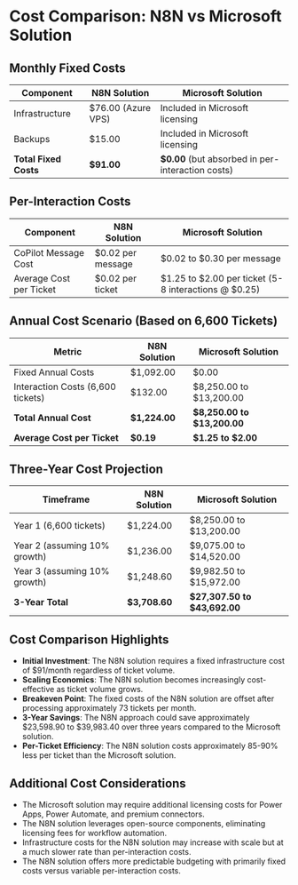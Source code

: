 # Cost Comparison: N8N vs Microsoft Solution

## Monthly Fixed Costs

| Component             | N8N Solution       | Microsoft Solution                                |
| --------------------- | ------------------ | ------------------------------------------------- |
| Infrastructure        | $76.00 (Azure VPS) | Included in Microsoft licensing                   |
| Backups               | $15.00             | Included in Microsoft licensing                   |
| **Total Fixed Costs** | **$91.00**         | **$0.00** (but absorbed in per-interaction costs) |

## Per-Interaction Costs

| Component               | N8N Solution      | Microsoft Solution                                   |
| ----------------------- | ----------------- | ---------------------------------------------------- |
| CoPilot Message Cost    | $0.02 per message | $0.02 to $0.30 per message                           |
| Average Cost per Ticket | $0.02 per ticket  | $1.25 to $2.00 per ticket (5-8 interactions @ $0.25) |

## Annual Cost Scenario (Based on 6,600 Tickets)

| Metric                            | N8N Solution  | Microsoft Solution          |
| --------------------------------- | ------------- | --------------------------- |
| Fixed Annual Costs                | $1,092.00     | $0.00                       |
| Interaction Costs (6,600 tickets) | $132.00       | $8,250.00 to $13,200.00     |
| **Total Annual Cost**             | **$1,224.00** | **$8,250.00 to $13,200.00** |
| **Average Cost per Ticket**       | **$0.19**     | **$1.25 to $2.00**          |

## Three-Year Cost Projection

| Timeframe                    | N8N Solution  | Microsoft Solution           |
| ---------------------------- | ------------- | ---------------------------- |
| Year 1 (6,600 tickets)       | $1,224.00     | $8,250.00 to $13,200.00      |
| Year 2 (assuming 10% growth) | $1,236.00     | $9,075.00 to $14,520.00      |
| Year 3 (assuming 10% growth) | $1,248.60     | $9,982.50 to $15,972.00      |
| **3-Year Total**             | **$3,708.60** | **$27,307.50 to $43,692.00** |

## Cost Comparison Highlights

- **Initial Investment**: The N8N solution requires a fixed infrastructure cost of $91/month regardless of ticket volume.
- **Scaling Economics**: The N8N solution becomes increasingly cost-effective as ticket volume grows.
- **Breakeven Point**: The fixed costs of the N8N solution are offset after processing approximately 73 tickets per month.
- **3-Year Savings**: The N8N approach could save approximately $23,598.90 to $39,983.40 over three years compared to the Microsoft solution.
- **Per-Ticket Efficiency**: The N8N solution costs approximately 85-90% less per ticket than the Microsoft solution.

## Additional Cost Considerations

- The Microsoft solution may require additional licensing costs for Power Apps, Power Automate, and premium connectors.
- The N8N solution leverages open-source components, eliminating licensing fees for workflow automation.
- Infrastructure costs for the N8N solution may increase with scale but at a much slower rate than per-interaction costs.
- The N8N solution offers more predictable budgeting with primarily fixed costs versus variable per-interaction costs.
